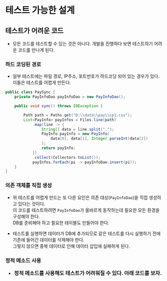 <h1>테스트 가능한 설계</h1>

<h2>테스트가 어려운 코드</h2>

* 모든 코드를 테스트할 수 있는 것은 아니다. 개발을 진행하다 보면 테스트하기 어려운 코드를 만나게 된다.

<h3>하드 코딩된 경로</h3>

* 일부 테스트에는 파일 경로, IP주소, 포트번호가 하드코딩 되어 있는 경우가 있다. 이들은 테스트를 어렵게 만든다.
```java
public class PaySync {
    private PayInfoDao payInfoDao = new PayInfoDao();

    public void sync() throws IOException {

        Path path = Paths.get("D:\\data\\pay\\cp1.csv");
        List<PayInfo> payInfos = Files.line(path)
            .map(line -> {
                String[] data = line.split(",");
                PayInfo payInfo = new PayInfo(
                    data[0], data[1], Integer.parseInt(data[2])
                );
                return payInfo;
            })
            .collect(Collectors.toList());
            payInfos.forEach(pi -> payInfoDao.insert(pi));
    }
}
```

<h3>의존 객체를 직접 생성</h3>

* 위 테스트를 어렵게 만드는 또 다른 요인은 의존 대상(`PayInfoDao`)을 직접 생성하고 있다는 것이다.   
  이 코드를 테스트하려면 `PayInfoDao`가 올바르게 동작하는데 필요한 모든 환경을 구성해야 한다.   
  DB를 준비해야 하고 필요한 테이블도 만들어야 한다.

* 테스트를 실행하면 데이터가 DB에 추가되므로 같은 테스트를 다시 실행하기 전에 기존에 들어간 데이터를 삭제해야 한다.   
  그렇지 않으면 중복 데이터로 인해 데이터 삽입에 실패하게 된다.

<h3>정적 메소드 사용</h3o>

* 정적 메소드를 사용해도 테스트가 어려워질 수 있다. 아래 코드를 보자.
```java

```